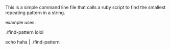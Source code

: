 This is a simple command line file that calls a ruby script to find the smallest repeating pattern in a string.

 example uses:

 ./find-pattern lolol
 
 echo haha | ./find-pattern
